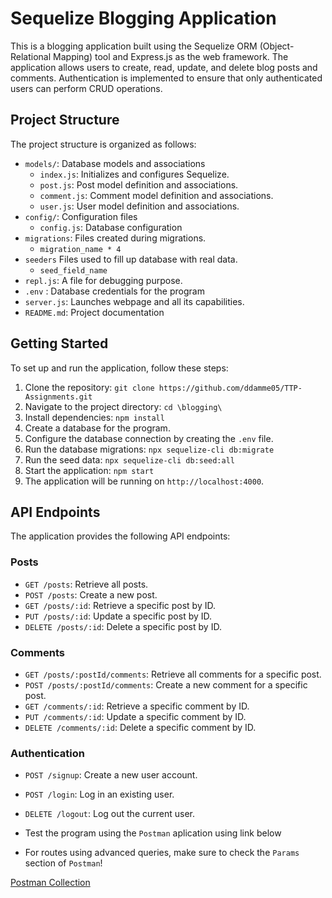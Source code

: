 # Sequelize Blogging Application

This is a blogging application built using the Sequelize ORM (Object-Relational Mapping) tool and Express.js as the web framework. The application allows users to create, read, update, and delete blog posts and comments. Authentication is implemented to ensure that only authenticated users can perform CRUD operations.

## Project Structure

The project structure is organized as follows:

- `models/`: Database models and associations
  - `index.js`: Initializes and configures Sequelize.
  - `post.js`: Post model definition and associations.
  - `comment.js`: Comment model definition and associations.
  - `user.js`: User model definition and associations.
- `config/`: Configuration files
  - `config.js`: Database configuration
- `migrations`: Files created during migrations.
  - `migration_name * 4`
- `seeders` Files used to fill up database with real data.
  - `seed_field_name`
- `repl.js`: A file for debugging purpose.
- `.env` : Database credentials for the program
- `server.js`: Launches webpage and all its capabilities. 
- `README.md`: Project documentation

## Getting Started

To set up and run the application, follow these steps:

1. Clone the repository: `git clone https://github.com/ddamme05/TTP-Assignments.git`
2. Navigate to the project directory: `cd \blogging\`
3. Install dependencies: `npm install`
4. Create a database for the program.
5. Configure the database connection by creating the `.env` file.
6. Run the database migrations: `npx sequelize-cli db:migrate`
7. Run the seed data: `npx sequelize-cli db:seed:all`
8. Start the application: `npm start`
9. The application will be running on `http://localhost:4000`.

## API Endpoints

The application provides the following API endpoints:

### Posts

- `GET /posts`: Retrieve all posts.
- `POST /posts`: Create a new post.
- `GET /posts/:id`: Retrieve a specific post by ID.
- `PUT /posts/:id`: Update a specific post by ID.
- `DELETE /posts/:id`: Delete a specific post by ID.

### Comments

- `GET /posts/:postId/comments`: Retrieve all comments for a specific post.
- `POST /posts/:postId/comments`: Create a new comment for a specific post.
- `GET /comments/:id`: Retrieve a specific comment by ID.
- `PUT /comments/:id`: Update a specific comment by ID.
- `DELETE /comments/:id`: Delete a specific comment by ID.

### Authentication

- `POST /signup`: Create a new user account.
- `POST /login`: Log in an existing user.
- `DELETE /logout`: Log out the current user.

- Test the program using the `Postman` aplication using link below

- For routes using advanced queries, make sure to check the `Params` section of `Postman`!

[Postman Collection](https://www.postman.com/ddamme/workspace/ddammepublic/collection/28379527-24982eb2-3f50-4182-9508-685d3e593179?action=share&creator=28379527)